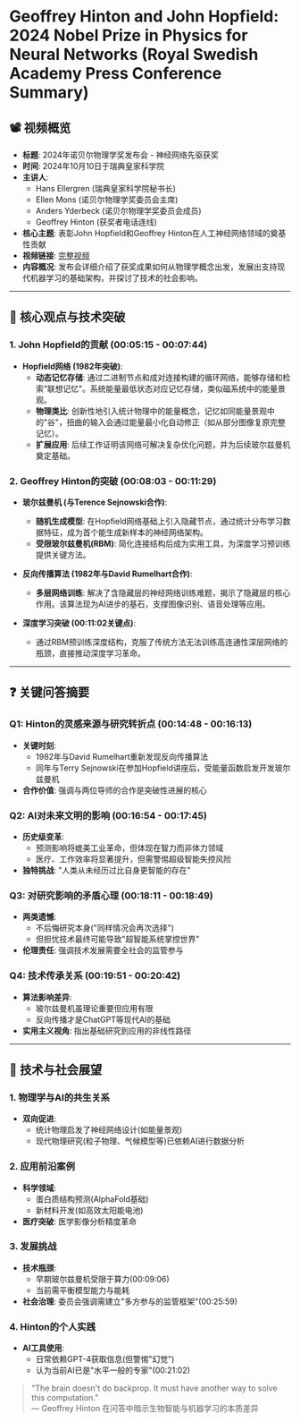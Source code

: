 # Geoffrey Hinton and John Hopfield: 2024 Nobel Prize in Physics for Neural Networks (Royal Swedish Academy Press Conference Summary)

## 📽️ 视频概览
- **标题**: 2024年诺贝尔物理学奖发布会 - 神经网络先驱获奖
- **时间**: 2024年10月10日于瑞典皇家科学院
- **主讲人**: 
  - Hans Ellergren (瑞典皇家科学院秘书长)
  - Ellen Mons (诺贝尔物理学奖委员会主席)
  - Anders Yderbeck (诺贝尔物理学奖委员会成员)
  - Geoffrey Hinton (获奖者电话连线)
- **核心主题**: 表彰John Hopfield和Geoffrey Hinton在人工神经网络领域的奠基性贡献
- **视频链接**: [完整视频](https://www.bilibili.com/video/BV1Ri2PYoEu6/?spm_id_from=333.337.search-card.all.click&vd_source=0bd589f46b265005336c077eea20fb52)
- **内容概况**: 发布会详细介绍了获奖成果如何从物理学概念出发，发展出支持现代机器学习的基础架构，并探讨了技术的社会影响。

---

## 🎯 核心观点与技术突破

### 1. **John Hopfield的贡献 (00:05:15 - 00:07:44)**
- **Hopfield网络 (1982年突破)**:
  - **动态记忆存储**: 通过二进制节点和成对连接构建的循环网络，能够存储和检索"联想记忆"。系统能量最低状态对应记忆存储，类似磁系统中的能量景观。
  - **物理类比**: 创新性地引入统计物理中的能量概念，记忆如同能量景观中的"谷"，扭曲的输入会通过能量最小化自动修正（如从部分图像复原完整记忆）。
  - **扩展应用**: 后续工作证明该网络可解决复杂优化问题，并为后续玻尔兹曼机奠定基础。

### 2. **Geoffrey Hinton的突破 (00:08:03 - 00:11:29)**
- **玻尔兹曼机 (与Terence Sejnowski合作)**:
  - **随机生成模型**: 在Hopfield网络基础上引入隐藏节点，通过统计分布学习数据特征，成为首个能生成新样本的神经网络架构。
  - **受限玻尔兹曼机(RBM)**: 简化连接结构后成为实用工具，为深度学习预训练提供关键方法。

- **反向传播算法 (1982年与David Rumelhart合作)**:
  - **多层网络训练**: 解决了含隐藏层的神经网络训练难题，揭示了隐藏层的核心作用。该算法现为AI进步的基石，支撑图像识别、语音处理等应用。

- **深度学习突破 (00:11:02关键点)**:
  - 通过RBM预训练深度结构，克服了传统方法无法训练高连通性深层网络的瓶颈，直接推动深度学习革命。

---

## ❓ 关键问答摘要

### Q1: Hinton的灵感来源与研究转折点 (00:14:48 - 00:16:13)
- **关键时刻**: 
  - 1982年与David Rumelhart重新发现反向传播算法
  - 同年与Terry Sejnowski在参加Hopfield讲座后，受能量函数启发开发玻尔兹曼机
- **合作价值**: 强调与两位导师的合作是突破性进展的核心

### Q2: AI对未来文明的影响 (00:16:54 - 00:17:45)
- **历史级变革**: 
  - 预测影响将媲美工业革命，但体现在智力而非体力领域
  - 医疗、工作效率将显著提升，但需警惕超级智能失控风险
- **独特挑战**: "人类从未经历过比自身更智能的存在"

### Q3: 对研究影响的矛盾心理 (00:18:11 - 00:18:49)
- **两类遗憾**: 
  - 不后悔研究本身("同样情况会再次选择")
  - 但担忧技术最终可能导致"超智能系统掌控世界"
- **伦理责任**: 强调技术发展需要全社会的监管参与

### Q4: 技术传承关系 (00:19:51 - 00:20:42)
- **算法影响差异**: 
  - 玻尔兹曼机虽理论重要但应用有限
  - 反向传播才是ChatGPT等现代AI的基础
- **实用主义视角**: 指出基础研究到应用的非线性路径

---

## 🔮 技术与社会展望

### 1. **物理学与AI的共生关系**
- **双向促进**: 
  - 统计物理启发了神经网络设计(如能量景观)
  - 现代物理研究(粒子物理、气候模型等)已依赖AI进行数据分析

### 2. **应用前沿案例**
- **科学领域**: 
  - 蛋白质结构预测(AlphaFold基础)
  - 新材料开发(如高效太阳能电池)
- **医疗突破**: 医学影像分析精度革命

### 3. **发展挑战**
- **技术瓶颈**: 
  - 早期玻尔兹曼机受限于算力(00:09:06)
  - 当前需平衡模型能力与能耗
- **社会治理**: 委员会强调需建立"多方参与的监管框架"(00:25:59)

### 4. **Hinton的个人实践**
- **AI工具使用**: 
  - 日常依赖GPT-4获取信息(但警惕"幻觉")
  - 认为当前AI已是"水平一般的专家"(00:21:02)

> "The brain doesn't do backprop. It must have another way to solve this computation."  
> — Geoffrey Hinton 在问答中暗示生物智能与机器学习的本质差异
